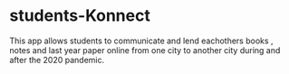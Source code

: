 # students-Konnect
This app allows students to communicate and lend eachothers books , notes and last year paper online from one city to another city during and after the 2020 pandemic.
